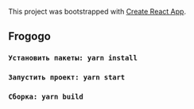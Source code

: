 This project was bootstrapped with [Create React App](https://github.com/facebook/create-react-app).

## Frogogo

### `Установить пакеты: yarn install`

### `Запустить проект: yarn start`

### `Сборка: yarn build`
